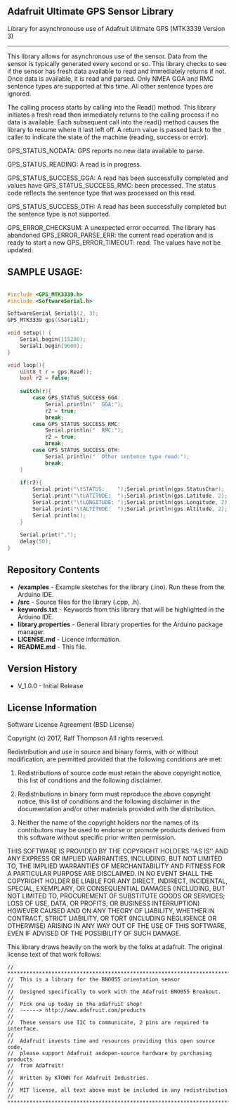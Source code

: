 Adafruit Ultimate GPS Sensor Library
---------------------------------------

Library for asynchronouse use of Adafruit Ulitmate GPS
(MTK3339 Version 3)

---------------------------------------

This library allows for asynchronous use of the sensor. Data from the sensor
is typically generated every second or so. This library checks to see if the sensor
has fresh data available to read and immediately returns if not.  Once data is
available, it is read and parsed. Only NMEA GGA and RMC sentence types are
supported at this time. All other sentence types are ignored.

The calling process starts by calling into the Read() method. This library
initiates a fresh read then immediately returns to the calling process if no
data is available. Each subsequent call into the read() method causes the library
to resume where it last left off. A return value is passed back to the caller to
indicate the state of the machine (reading, success or error).

GPS_STATUS_NODATA:          GPS reports no new data available to parse.

GPS_STATUS_READING:         A read is in progress.

GPS_STATUS_SUCCESS_GGA:     A read has been successfully completed and values have
GPS_STATUS_SUCCESS_RMC:     been processed. The status code reflects the sentence
                            type that was processed on this read.

GPS_STATUS_SUCCESS_OTH:     A read has been successfully completed but the sentence
                            type is not supported.

GPS_ERROR_CHECKSUM:         A unexpected error occurred. The library has abandoned 
GPS_ERROR_PARSE_ERR:        the current read operation and is ready to start a new
GPS_ERROR_TIMEOUT:          read. The values have not be updated.

SAMPLE USAGE:
---------------------------------------

```cpp

#include <GPS_MTK3339.h>
#include <SoftwareSerial.h>

SoftwareSerial Serial1(2, 3);
GPS_MTK3339 gps(&Serial1);

void setup() {
    Serial.begin(115200);
    Serial1.begin(9600);
}

void loop(){
    uint8_t r = gps.Read();
    bool r2 = false;
    
    switch(r){
        case GPS_STATUS_SUCCESS_GGA:
            Serial.println("  GGA:");
            r2 = true;
            break;
        case GPS_STATUS_SUCCESS_RMC:
            Serial.println("  RMC:");
            r2 = true;
            break;
        case GPS_STATUS_SUCCESS_OTH:
            Serial.println("  Other sentence type read:");
            break;
    }
    
    if(r2){
        Serial.print("\tSTATUS:    ");Serial.println(gps.StatusChar);
        Serial.print("\tLATITUDE:  ");Serial.println(gps.Latitude, 2);
        Serial.print("\tLONGITUDE: ");Serial.println(gps.Longitude, 2);
        Serial.print("\tALTITUDE:  ");Serial.println(gps.Altitude, 2);
        Serial.println();
    }
    
    Serial.print(".");
    delay(50);
}

```

Repository Contents
---------------------------------------

* **/examples** - Example sketches for the library (.ino). Run these from the Arduino IDE. 
* **/src** - Source files for the library (.cpp, .h).
* **keywords.txt** - Keywords from this library that will be highlighted in the Arduino IDE. 
* **library.properties** - General library properties for the Arduino package manager. 
* **LICENSE.md** - Licence information.
* **README.md** - This file.

Version History
---------------------------------------

* V_1.0.0 - Initial Release

License Information
---------------------------------------

Software License Agreement (BSD License)

Copyright (c) 2017, Ralf Thompson
All rights reserved.

Redistribution and use in source and binary forms, with or without
modification, are permitted provided that the following conditions are met:

1. Redistributions of source code must retain the above copyright
notice, this list of conditions and the following disclaimer.

2. Redistributions in binary form must reproduce the above copyright
notice, this list of conditions and the following disclaimer in the
documentation and/or other materials provided with the distribution.

3. Neither the name of the copyright holders nor the
names of its contributors may be used to endorse or promote products
derived from this software without specific prior written permission.

THIS SOFTWARE IS PROVIDED BY THE COPYRIGHT HOLDERS ''AS IS'' AND ANY
EXPRESS OR IMPLIED WARRANTIES, INCLUDING, BUT NOT LIMITED TO, THE IMPLIED
WARRANTIES OF MERCHANTABILITY AND FITNESS FOR A PARTICULAR PURPOSE ARE
DISCLAIMED. IN NO EVENT SHALL THE COPYRIGHT HOLDER BE LIABLE FOR ANY
DIRECT, INDIRECT, INCIDENTAL, SPECIAL, EXEMPLARY, OR CONSEQUENTIAL DAMAGES
(INCLUDING, BUT NOT LIMITED TO, PROCUREMENT OF SUBSTITUTE GOODS OR SERVICES;
LOSS OF USE, DATA, OR PROFITS; OR BUSINESS INTERRUPTION) HOWEVER CAUSED AND
ON ANY THEORY OF LIABILITY, WHETHER IN CONTRACT, STRICT LIABILITY, OR TORT
(INCLUDING NEGLIGENCE OR OTHERWISE) ARISING IN ANY WAY OUT OF THE USE OF THIS
SOFTWARE, EVEN IF ADVISED OF THE POSSIBILITY OF SUCH DAMAGE.

This library draws heavily on the work by the folks at adafruit.
The original license text of that work follows:

    // **************************************************************************
    //  This is a library for the BNO055 orientation sensor
    //
    //  Designed specifically to work with the Adafruit BNO055 Breakout.
    //
    //  Pick one up today in the adafruit shop!
    //  ------> http://www.adafruit.com/products
    //
    //  These sensors use I2C to communicate, 2 pins are required to interface.
    //
    //  Adafruit invests time and resources providing this open source code,
    //  please support Adafruit andopen-source hardware by purchasing products
    //  from Adafruit!
    //
    //  Written by KTOWN for Adafruit Industries.
    //
    //  MIT license, all text above must be included in any redistribution
    // **************************************************************************
